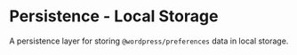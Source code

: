 # Persistence - Local Storage

A persistence layer for storing `@wordpress/preferences` data in local storage.
